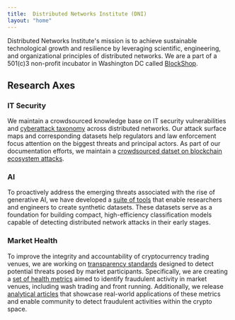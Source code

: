 ```yaml
---
title:  Distributed Networks Institute (DNI)
layout: "home"
---
```


Distributed Networks Institute's mission is to achieve sustainable technological growth and resilience by leveraging scientific, engineering, and organizational principles of distributed networks. We are a part of a 501(c)3 non-profit incubator in Washington DC called [BlockShop](https://blockshop.org).

## Research Axes

### IT Security

We maintain a crowdsourced knowledge base on IT security vulnerabilities and [cyberattack taxonomy](/research/cyberattacks/wiki/) across distributed networks. Our attack surface maps and corresponding datasets help regulators and law enforcement focus attention on the biggest threats and principal actors. As part of our documentation efforts, we maintain a [crowdsourced datset on blockchain ecosystem attacks](/research/cyberattacks/incidents/).

### AI

To proactively address the emerging threats associated with the rise of generative AI, we have developed a [suite of tools](/research/ai/synthetic-data/) that enable researchers and engineers to create synthetic datasets. These datasets serve as a foundation for building compact, high-efficiency classification models capable of detecting distributed network attacks in their early stages.

### Market Health

To improve the integrity and accountability of cryptocurrency trading venues, we are working on [transparency standards](/research/market-health/docs/mvt/) designed to detect potential threats posed by market participants. Specifically, we are creating a [set of health metrics](/research/market-health/docs/) aimed to identify fraudulent activity in market venues, including wash trading and front running. Additionally, we release [analytical articles](/research/market-health/posts/) that showcase real-world applications of these metrics and enable community to detect fraudulent activities within the crypto space.

